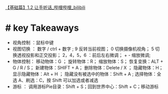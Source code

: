
[【基础篇】1.2 让手听话_哔哩哔哩_bilibili](https://www.bilibili.com/video/BV14u41147YH/?p=3&vd_source=9ff9288661d168a184d858583892913c)

# #  key Takeaways

- 视角控制 ：鼠标中键
- 视图切换 ：
	数字  / ctrl + 数字 ; 
	9 反转当前视图；
	0 切换摄像机视角；
	5 切换透视投影和正交投影；
	 2，4，5，6 ：前后左右微调；
	  +  -  缩放微调;
- 物体控制：
	移动物体：G ；
	旋转物体：R；
	缩放物体：S；
	恢复变换：ALT + G / R / S；
	新建物体：SHIFT + A；
	删除物体：Delete / X ；
	隐藏物体：H；
	显示隐藏物体：Alt + H ；
	隐藏没有被选中的物体：Shift + A ; 
	选择物体：全选 A、刷选：C，按 Shift 可以加选或者减选
- 游标 ：
	调用游标Pie目录：Shift + S；回到世界中心：Shift + C；移动游标